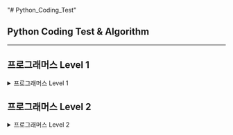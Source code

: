 "# Python_Coding_Test" 
## Python Coding Test & Algorithm
---
## 프로그래머스 Level 1
<details><summary>프로그래머스 Level 1</summary>
- 문자열 내 p와 y의 개수<br>
- 문자열 내림차순으로 배치하기<br>
- 문자열 다루기 기본<br>
- 서울에서 김서방 찾기<br>
- 문자열 내 마음대로 정렬하기<br>
- 소수 찾기<br>
- 수박수박수박수박수박수?<br>
- 두 정수의 사이의 합<br>
- 문자열을 정수로 바꾸기<br>
- 시저 암호<br>
- 약수의 합<br>
- 이상한 문자 만들기<br>
- 자릿수 더하기<br>
- 자연수 뒤집어 배열로 만들기<br>
- 정수 내림차순으로 배치하기<br>
- 정수 제곱근 판별<br>
- 제일 작은 수 제거하기<br>
- 최대공약수와 최소공배수<br>
- 콜라츠 추측<br>
- 평균 구하기<br>
- 하샤드 수<br>
- 핸드폰 번호 가리기<br>
- 행렬의 덧셈<br>
- x만큼 간격이 있는 n개의 숫자<br>
- 직사각형 별찍기<br>
- 나누어 떨어지는 숫자 배열<br>
- 같은 숫자는 싫어<br>
- [1차] 다트 게임<br>
- 가운데 글자 가져오기<br>
- [1차] 비밀지도<br>
- 부족한 금액 계산하기<br>
- 나머지가 1이 되는 수 찾기<br>
- 최소직사각형<br>
- 2016년<br>
- 두 개 뽑아서 더하기<br>
- 예산<br>
- 3진법 뒤집기<br>
- 약수의 개수와 덧셈<br>
- 실패율<br>
- 폰켓몬<br>
- 모의고사<br>
- K번째 수<br>
- 완주하지 못한 선수<br>
- 소수 만들기<br>
- 내적<br>
- 음양 더하기<br>
- 없는 숫자 더하기<br>
- 크레인 인형뽑기 게임<br>
- [카카오 인턴] 키패드 누루기<br>
- 숫자 문자열과 영단어<br>
- 신규 아이디 추천<br>
- 로또의 최고 순위와 최저 순위<br>
</details>
    
## 프로그래머스 Level 2
<details><summary>프로그래머스 Level 2</summary>
- 문자열 압축<br>
- 오픈채팅방<br>
- 멀쩡한 사각형<br>
- 124 나라의 숫자<br>
- 기능개발<br>
- 더 맵게<br>
- 타깃 넘버<br>
- 짝지어 제거하기<br>
- 메뉴 리뉴얼<br>
- 전화번호 목록<br>
- 프린터<br>
- 가장 큰 수<br>
- 튜플<br>
- 괄호 변환<br>
- 소수 찾기<br>
- [카카오 인턴] 수식 최대화<br>
</details>
